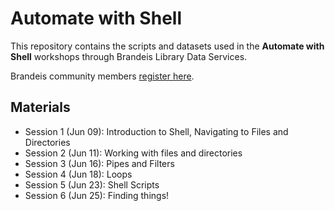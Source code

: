 # Automate with Shell

This repository contains the scripts and datasets used in the **Automate with Shell** workshops through Brandeis Library Data Services.

Brandeis community members [register here](https://calendar.library.brandeis.edu/calendar/workshops/shell2020).

## Materials
- Session 1 (Jun 09):  Introduction to Shell, Navigating to Files and Directories
- Session 2 (Jun 11):  Working with files and directories
- Session 3 (Jun 16):  Pipes and Filters
- Session 4 (Jun 18):  Loops
- Session 5 (Jun 23):  Shell Scripts
- Session 6 (Jun 25):  Finding things!

